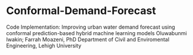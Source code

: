 # Conformal-Demand-Forecast
Code Implementation:
Improving urban water demand forecast using conformal prediction-based hybrid machine learning models
Oluwabunmi Iwakin; Farrah Moazeni, PhD
Department of Civil and Enviromental Engineering, Lehigh University

